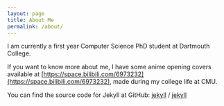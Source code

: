 ```yaml
---
layout: page
title: About Me
permalink: /about/
---
```


I am currently a first year Computer Science PhD student at Dartmouth College. 

If you want to know more about me, I have some anime opening covers available at [https://space.bilibili.com/6973232](https://space.bilibili.com/6973232), made during my college life at CMU. 

You can find the source code for Jekyll at GitHub:
[jekyll][jekyll-organization] /
[jekyll](https://github.com/jekyll/jekyll)


[jekyll-organization]: https://github.com/jekyll
